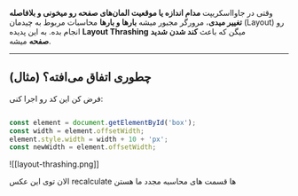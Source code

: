 وقتی در جاوااسکریپت **مدام اندازه یا موقعیت المان‌های صفحه رو میخونی و بلافاصله تغییر میدی**، مرورگر مجبور میشه **بارها و بارها** محاسبات مربوط به چیدمان (Layout) رو انجام بده. به این پدیده **Layout Thrashing** میگن که باعث **کند شدن شدید صفحه** میشه.

---

## **چطوری اتفاق می‌افته؟ (مثال)**

فرض کن این کد رو اجرا کنی:


~~~javascript

const element = document.getElementById('box');
const width = element.offsetWidth; 
element.style.width = width + 10 + 'px'; 
const newWidth = element.offsetWidth;
~~~

![[layout-thrashing.png]]

 الان توی این عکس recalculate ها قسمت های  محاسبه مجدد ما هستن